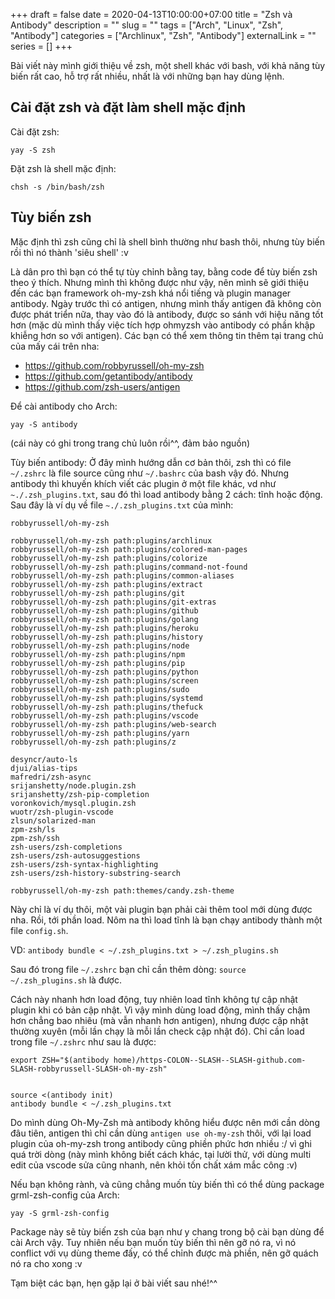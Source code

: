 +++ 
draft = false
date = 2020-04-13T10:00:00+07:00
title = "Zsh và Antibody"
description = ""
slug = "" 
tags = ["Arch", "Linux", "Zsh", "Antibody"]
categories = ["Archlinux", "Zsh", "Antibody"]
externalLink = ""
series = []
+++

Bài viết này mình giới thiệu về zsh, một shell khác với bash, với khả năng tùy biến rất cao, hỗ trợ rất nhiều, nhất là với những bạn hay dùng lệnh.

## Cài đặt zsh và đặt làm shell mặc định

Cài đặt zsh:

```shell
yay -S zsh
```

Đặt zsh là shell mặc định:

```shell
chsh -s /bin/bash/zsh
```

## Tùy biến zsh

Mặc định thì zsh cũng chỉ là shell bình thường như bash thôi, nhưng tùy biến rồi thì nó thành 'siêu shell' :v

Là dân pro thì bạn có thể tự tùy chỉnh bằng tay, bằng code để tùy biến zsh theo ý thích. Nhưng mình thì không được như vậy, nên mình sẽ giới thiệu đến các bạn framework oh-my-zsh khá nổi tiếng và plugin manager antibody. Ngày trước thì có antigen, nhưng mình thấy antigen đã không còn được phát triển nữa, thay vào đó là antibody, được so sánh với hiệu năng tốt hơn (mặc dù mình thấy việc tích hợp ohmyzsh vào antibody có phần khập khiễng hơn so với antigen). Các bạn có thể xem thông tin thêm tại trang chủ của mấy cái trên nha:

- https://github.com/robbyrussell/oh-my-zsh
- https://github.com/getantibody/antibody
- https://github.com/zsh-users/antigen

Để cài antibody cho Arch:

```shell
yay -S antibody
```

(cái này có ghi trong trang chủ luôn rồi^^, đảm bảo nguồn)

Tùy biến antibody: Ở đây mình hướng dẫn cơ bản thôi, zsh thì có file `~/.zshrc` là file source cũng như `~/.bashrc` của bash vậy đó. Nhưng antibody thì khuyến khích viết các plugin ở một file khác, vd như `~./.zsh_plugins.txt`, sau đó thì load antibody bằng 2 cách: tĩnh hoặc động.
Sau đây là ví dụ về file `~./.zsh_plugins.txt` của mình:

```shell
robbyrussell/oh-my-zsh

robbyrussell/oh-my-zsh path:plugins/archlinux
robbyrussell/oh-my-zsh path:plugins/colored-man-pages
robbyrussell/oh-my-zsh path:plugins/colorize
robbyrussell/oh-my-zsh path:plugins/command-not-found
robbyrussell/oh-my-zsh path:plugins/common-aliases
robbyrussell/oh-my-zsh path:plugins/extract
robbyrussell/oh-my-zsh path:plugins/git
robbyrussell/oh-my-zsh path:plugins/git-extras
robbyrussell/oh-my-zsh path:plugins/github
robbyrussell/oh-my-zsh path:plugins/golang
robbyrussell/oh-my-zsh path:plugins/heroku
robbyrussell/oh-my-zsh path:plugins/history
robbyrussell/oh-my-zsh path:plugins/node
robbyrussell/oh-my-zsh path:plugins/npm
robbyrussell/oh-my-zsh path:plugins/pip
robbyrussell/oh-my-zsh path:plugins/python
robbyrussell/oh-my-zsh path:plugins/screen
robbyrussell/oh-my-zsh path:plugins/sudo
robbyrussell/oh-my-zsh path:plugins/systemd
robbyrussell/oh-my-zsh path:plugins/thefuck
robbyrussell/oh-my-zsh path:plugins/vscode
robbyrussell/oh-my-zsh path:plugins/web-search
robbyrussell/oh-my-zsh path:plugins/yarn
robbyrussell/oh-my-zsh path:plugins/z

desyncr/auto-ls
djui/alias-tips
mafredri/zsh-async
srijanshetty/node.plugin.zsh
srijanshetty/zsh-pip-completion
voronkovich/mysql.plugin.zsh
wuotr/zsh-plugin-vscode
zlsun/solarized-man
zpm-zsh/ls
zpm-zsh/ssh
zsh-users/zsh-completions
zsh-users/zsh-autosuggestions
zsh-users/zsh-syntax-highlighting
zsh-users/zsh-history-substring-search

robbyrussell/oh-my-zsh path:themes/candy.zsh-theme
```

Này chỉ là ví dụ thôi, một vài plugin bạn phải cài thêm tool mới dùng được nha. Rồi, tới phần load. Nôm na thì load tĩnh là bạn chạy antibody thành một file `config.sh`.

VD: `antibody bundle < ~/.zsh_plugins.txt > ~/.zsh_plugins.sh`

Sau đó trong file `~/.zshrc` bạn chỉ cần thêm dòng: `source ~/.zsh_plugins.sh` là được.

Cách này nhanh hơn load động, tuy nhiên load tĩnh không tự cập nhật plugin khi có bản cập nhật. Vì vậy mình dùng load động, mình thấy chậm hơn chẳng bao nhiêu (mà vẫn nhanh hơn antigen), nhưng được cập nhật thường xuyên (mỗi lần chạy là mỗi lần check cập nhật đó). Chỉ cần load trong file `~/.zshrc` như sau là được:

```shell
export ZSH="$(antibody home)/https-COLON--SLASH--SLASH-github.com-SLASH-robbyrussell-SLASH-oh-my-zsh"


source <(antibody init)
antibody bundle < ~/.zsh_plugins.txt
```

Do mình dùng Oh-My-Zsh mà antibody không hiểu được nên mới cần dòng đâu tiên, antigen thì chỉ cần dùng `antigen use oh-my-zsh` thôi, với lại load plugin của oh-my-zsh trong antibody cũng phiền phức hơn nhiều :/ vì ghi quá trời dòng (này mình không biết cách khác, tại lười thử, với dùng multi edit của vscode sửa cũng nhanh, nên khỏi tốn chất xám mắc công :v)

Nếu bạn không rành, và cũng chẳng muốn tùy biến thì có thể dùng package grml-zsh-config của Arch:

```shell
yay -S grml-zsh-config
```

Package này sẽ tùy biến zsh của bạn như y chang trong bộ cài bạn dùng để cài Arch vậy.
Tuy nhiên nếu bạn muốn tùy biến thì nên gỡ nó ra, vì nó conflict với vụ dùng theme đấy, có thể chỉnh được mà phiền, nên gỡ quách nó ra cho xong :v

Tạm biệt các bạn, hẹn gặp lại ở bài viết sau nhé!^^
